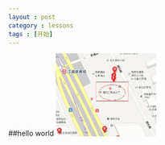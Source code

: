 ```yaml
---
layout : post
category : lessons
tags : [开始]
---
```


##hello world
<img src="./img/jianshe.jpg" alt="替代文本" title="标题文本" width="200" />

